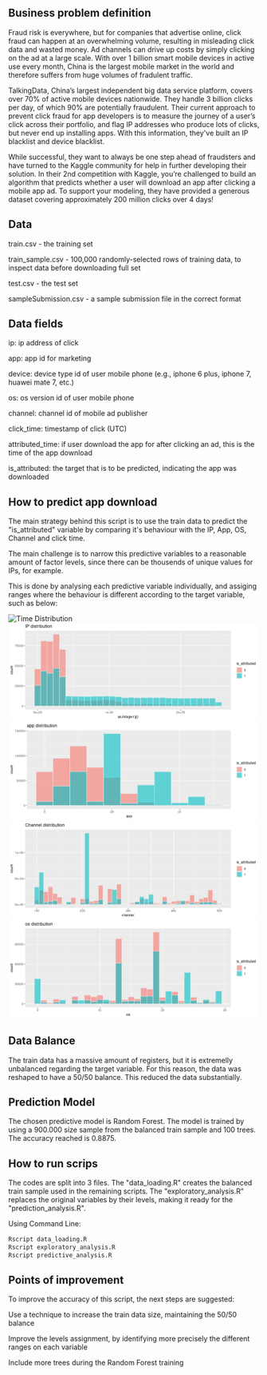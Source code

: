 ##  Business problem definition

Fraud risk is everywhere, but for companies that advertise online, click fraud can happen at an overwhelming volume, resulting in misleading click data and wasted money. Ad channels can drive up costs by simply clicking on the ad at a large scale. With over 1 billion smart mobile devices in active use every month, China is the largest
mobile market in the world and therefore suffers from huge volumes of fradulent traffic.

TalkingData, China’s largest independent big data service platform, covers over 70% of active mobile devices nationwide. They handle 3 billion clicks per day, of which 90% are potentially fraudulent. Their current approach to prevent click fraud for app developers is to measure the journey of a user’s click across their portfolio, and flag IP addresses who produce lots of clicks, but never end up installing apps. With this information, they've built an IP blacklist and device blacklist.

While successful, they want to always be one step ahead of fraudsters and have turned to the Kaggle community for help in further developing their solution. In their 2nd competition with Kaggle, you’re challenged to build an algorithm that predicts whether a user will download an app after clicking a mobile app ad. To support your modeling, they have provided a generous dataset covering approximately 200 million clicks over 4 days!

##  Data

train.csv - the training set

train_sample.csv - 100,000 randomly-selected rows of training data, to inspect data before downloading full set

test.csv - the test set

sampleSubmission.csv - a sample submission file in the correct format

##  Data fields

ip: ip address of click

app: app id for marketing

device: device type id of user mobile phone (e.g., iphone 6 plus, iphone 7, huawei mate 7, etc.)

os: os version id of user mobile phone

channel: channel id of mobile ad publisher

click_time: timestamp of click (UTC)

attributed_time: if user download the app for after clicking an ad, this is the time of the app download

is_attributed: the target that is to be predicted, indicating the app was downloaded

##  How to predict app download

The main strategy behind this script is to use the train data to predict the "is_attributed" variable by comparing it's behaviour with the IP, App, OS, Channel and click time. 

The main challenge is to narrow this predictive variables to a reasonable amount of factor levels, since there can be thousends of unique values for IPs, for example. 

This is done by analysing each predictive variable individually, and assiging ranges where the behaviour is different according to the target variable, such as below:

![Time Distribution](/images/Downloads_by_night_day.png.png)
![IP Distribution](/images/IP_distribution.png)
![App Distribution](/images/App_distribution.png)
![Channel Distribution](/images/channel_distribution.png)
![OS Distribution](/images/os_distribution.png)

##  Data Balance

The train data has a massive amount of registers, but it is extremelly unbalanced regarding the target variable. For this reason, the data was reshaped to have a 50/50 balance. This reduced the data substantially. 

##  Prediction Model

The chosen predictive model is Random Forest. The model is trained by using a 900.000 size sample from the balanced train sample and 100 trees. The accuracy reached is 0.8875.  

##  How to run scrips

The codes are split into 3 files. The "data_loading.R" creates the balanced train sample used in the remaining scripts. The "exploratory_analysis.R" replaces the original variables by their levels, making it ready for the "prediction_analysis.R".

Using Command Line:
```
Rscript data_loading.R
Rscript exploratory_analysis.R
Rscript predictive_analysis.R
```
##  Points of improvement

To improve the accuracy of this script, the next steps are suggested:

Use a technique to increase the train data size, maintaining the 50/50 balance

Improve the levels assignment, by identifying more precisely the different ranges on each variable

Include more trees during the Random Forest training 
